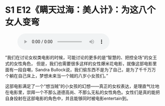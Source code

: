 # S1 E12《瞒天过海：美人计》：为这八个女人变弯

<figure>
    <figcaption></figcaption>
    <audio
        controls
        src="./audio.mp3">
            Your browser does not support the
            <code>audio</code> element.
    </audio>
</figure>

<p>”我们在讨论女权类电影的时候，可能讨论的更多的是“智慧的、把控全场”的女王式的女性角色， 但是，我们也需要很多这样的女性爆米花电影，就像这部电影里面有一段自嘲，Sandra Bullock说，我们偷东西不是为了自己，是为了千千万万个躺在自己床上，梦想未来当一个贼的八岁小女孩们。”</p>
<p>这部电影满足了一个“想当贼”的小女孩的幻想——真正的女权表达，是理直气壮地在电影里，崇拜一个不那么道德高尚、不那么无私的女性角色。女性们是真的能把自身投射在这部电影的角色中，并且能够同时被电影entertain到。</p>
